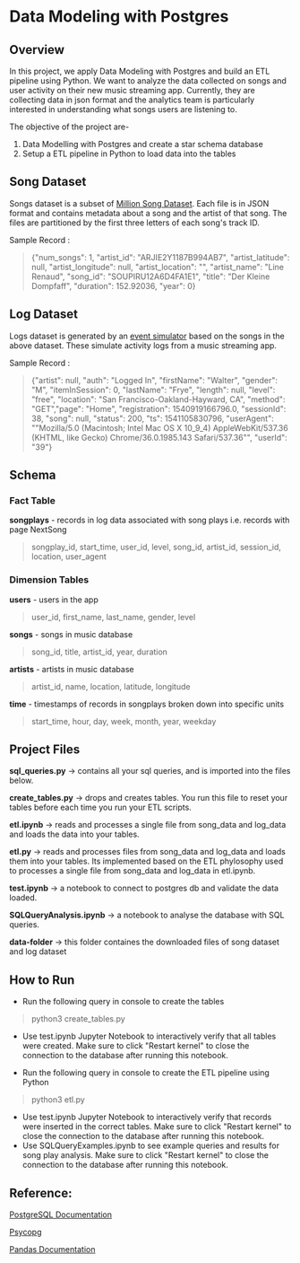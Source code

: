 # Data Modeling with Postgres

## Overview

In this project, we apply Data Modeling with Postgres and build an ETL pipeline using Python. We want to analyze the data collected on songs and user activity on their new music streaming app. Currently, they are collecting data in json format and the analytics team is particularly interested in understanding what songs users are listening to.

The objective of the project are-
1. Data Modelling with Postgres and create a star schema database
2. Setup a ETL pipeline in Python to load data into the tables

## Song Dataset
Songs dataset is a subset of [Million Song Dataset](https://labrosa.ee.columbia.edu/millionsong/). Each file is in JSON format and contains metadata about a song and the artist of that song. The files are partitioned by the first three letters of each song's track ID.

Sample Record :

> {"num_songs": 1, "artist_id": "ARJIE2Y1187B994AB7", "artist_latitude": null, "artist_longitude": null, "artist_location": "", "artist_name": "Line Renaud", "song_id": "SOUPIRU12A6D4FA1E1", "title": "Der Kleine Dompfaff", "duration": 152.92036, "year": 0}

## Log Dataset
Logs dataset is generated by an [event simulator](https://github.com/Interana/eventsim) based on the songs in the above dataset. These simulate activity logs from a music streaming app. 

Sample Record :

> {"artist": null, "auth": "Logged In", "firstName": "Walter", "gender": "M", "itemInSession": 0, "lastName": "Frye", "length": null, "level": "free", "location": "San Francisco-Oakland-Hayward, CA", "method": "GET","page": "Home", "registration": 1540919166796.0, "sessionId": 38, "song": null, "status": 200, "ts": 1541105830796, "userAgent": "\"Mozilla\/5.0 (Macintosh; Intel Mac OS X 10_9_4) AppleWebKit\/537.36 (KHTML, like Gecko) Chrome\/36.0.1985.143 Safari\/537.36\"", "userId": "39"}

## Schema

### Fact Table
**songplays** - records in log data associated with song plays i.e. records with page NextSong

> songplay_id, start_time, user_id, level, song_id, artist_id, session_id, location, user_agent

### Dimension Tables
**users** - users in the app

> user_id, first_name, last_name, gender, level

**songs** - songs in music database

> song_id, title, artist_id, year, duration

**artists** - artists in music database

> artist_id, name, location, latitude, longitude

**time** - timestamps of records in songplays broken down into specific units

> start_time, hour, day, week, month, year, weekday

## Project Files

**sql_queries.py** -> contains all your sql queries, and is imported into the files below.

**create_tables.py** -> drops and creates tables. You run this file to reset your tables before each time you run your ETL scripts.

**etl.ipynb** -> reads and processes a single file from song_data and log_data and loads the data into your tables.

**etl.py** -> reads and processes files from song_data and log_data and loads them into your tables. Its implemented based on the ETL phylosophy used to processes a single file from song_data and log_data in etl.ipynb.

**test.ipynb** -> a notebook to connect to postgres db and validate the data loaded.

**SQLQueryAnalysis.ipynb** -> a notebook to analyse the database with SQL queries.

**data-folder** -> this folder containes the downloaded files of song dataset and log dataset


## How to Run

- Run the following query in console to create the tables 
> python3 create_tables.py
- Use test.ipynb Jupyter Notebook to interactively verify that all tables were created. Make sure to click "Restart kernel" to close the connection to the database after running this notebook.

- Run the following query in console to create the ETL pipeline using Python
>python3 etl.py 
- Use test.ipynb Jupyter Notebook to interactively verify that records were inserted in the correct tables. Make sure to click "Restart kernel" to close the connection to the database after running this notebook.
- Use SQLQueryExamples.ipynb to see example queries and results for song play analysis. Make sure to click "Restart kernel" to close the connection to the database after running this notebook.
 

## Reference:
[PostgreSQL Documentation](https://www.postgresql.org/docs/)

[Psycopg](https://www.psycopg.org/docs/)

[Pandas Documentation](https://pandas.pydata.org/pandas-docs/stable/)